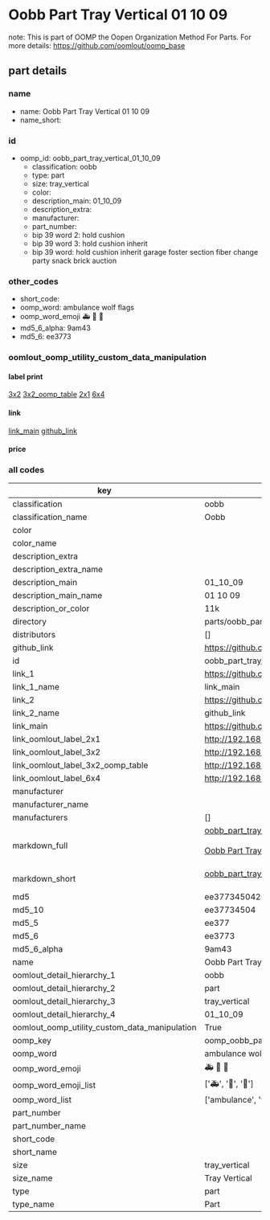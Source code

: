 # Oobb Part Tray Vertical 01 10 09  

note: This is part of OOMP the Oopen Organization Method For Parts. For more details: https://github.com/oomlout/oomp_base

##  part details





### name
* name: Oobb Part Tray Vertical 01 10 09
* name_short: 
### id
* oomp_id: oobb_part_tray_vertical_01_10_09
  * classification: oobb
  * type: part
  * size: tray_vertical
  * color: 
  * description_main: 01_10_09
  * description_extra: 
  * manufacturer: 
  * part_number: 
  * bip 39 word 2: hold cushion
  * bip 39 word 3: hold cushion inherit
  * bip 39 word: hold cushion inherit garage foster section fiber change party snack brick auction

### other_codes
* short_code: 
* oomp_word: ambulance wolf flags
* oomp_word_emoji :ambulance: :wolf: :flags:
* md5_6_alpha: 9am43
* md5_6: ee3773






### oomlout_oomp_utility_custom_data_manipulation
#### label print
[3x2](http://192.168.1.245:1112/?label=oomp%209am43)
[3x2_oomp_table](http://192.168.1.107:1112/?label=oomp%209am43)
[2x1](http://192.168.1.242:1112/?label=oomp%209am43)
[6x4](http://192.168.1.55:1112/?label=oomp%209am43)    

#### link

[link_main](https://github.com/oomlout/oomlout_oomp_current_version_messy/tree/main/parts/oobb_part_tray_vertical_01_10_09) [github_link](https://github.com/oomlout/oomlout_oomp_part_src/tree/main/parts/oobb_part_tray_vertical_01_10_09)                             

#### price







### all codes 
| key | value |  
| --- | --- |  
| classification | oobb |  
| classification_name | Oobb |  
| color |  |  
| color_name |  |  
| description_extra |  |  
| description_extra_name |  |  
| description_main | 01_10_09 |  
| description_main_name | 01 10 09 |  
| description_or_color | 11k |  
| directory | parts/oobb_part_tray_vertical_01_10_09 |  
| distributors | [] |  
| github_link | https://github.com/oomlout/oomlout_oomp_part_src/tree/main/parts/oobb_part_tray_vertical_01_10_09 |  
| id | oobb_part_tray_vertical_01_10_09 |  
| link_1 | https://github.com/oomlout/oomlout_oomp_current_version_messy/tree/main/parts/oobb_part_tray_vertical_01_10_09 |  
| link_1_name | link_main |  
| link_2 | https://github.com/oomlout/oomlout_oomp_part_src/tree/main/parts/oobb_part_tray_vertical_01_10_09 |  
| link_2_name | github_link |  
| link_main | https://github.com/oomlout/oomlout_oomp_current_version_messy/tree/main/parts/oobb_part_tray_vertical_01_10_09 |  
| link_oomlout_label_2x1 | http://192.168.1.242:1112/?label=oomp%209am43 |  
| link_oomlout_label_3x2 | http://192.168.1.245:1112/?label=oomp%209am43 |  
| link_oomlout_label_3x2_oomp_table | http://192.168.1.107:1112/?label=oomp%209am43 |  
| link_oomlout_label_6x4 | http://192.168.1.55:1112/?label=oomp%209am43 |  
| manufacturer |  |  
| manufacturer_name |  |  
| manufacturers | [] |  
| markdown_full | [oobb_part_tray_vertical_01_10_09](https://github.com/oomlout/oomlout_oomp_current_version_messy/tree/main/parts/oobb_part_tray_vertical_01_10_09)<br>[](https://github.com/oomlout/oomlout_oomp_current_version_messy/tree/main/parts/oobb_part_tray_vertical_01_10_09)<br>[Oobb Part Tray Vertical 01 10 09](https://github.com/oomlout/oomlout_oomp_current_version_messy/tree/main/parts/oobb_part_tray_vertical_01_10_09)<br><br> |  
| markdown_short | [oobb_part_tray_vertical_01_10_09](https://github.com/oomlout/oomlout_oomp_current_version_messy/tree/main/parts/oobb_part_tray_vertical_01_10_09)<br><br> |  
| md5 | ee37734504262ab70aae05f6e78d9b64 |  
| md5_10 | ee37734504 |  
| md5_5 | ee377 |  
| md5_6 | ee3773 |  
| md5_6_alpha | 9am43 |  
| name | Oobb Part Tray Vertical 01 10 09 |  
| oomlout_detail_hierarchy_1 | oobb |  
| oomlout_detail_hierarchy_2 | part |  
| oomlout_detail_hierarchy_3 | tray_vertical |  
| oomlout_detail_hierarchy_4 | 01_10_09 |  
| oomlout_oomp_utility_custom_data_manipulation | True |  
| oomp_key | oomp_oobb_part_tray_vertical_01_10_09 |  
| oomp_word | ambulance wolf flags |  
| oomp_word_emoji | :ambulance: :wolf: :flags: |  
| oomp_word_emoji_list | [':ambulance:', ':wolf:', ':flags:'] |  
| oomp_word_list | ['ambulance', 'wolf', 'flags'] |  
| part_number |  |  
| part_number_name |  |  
| short_code |  |  
| short_name |  |  
| size | tray_vertical |  
| size_name | Tray Vertical |  
| type | part |  
| type_name | Part |  
